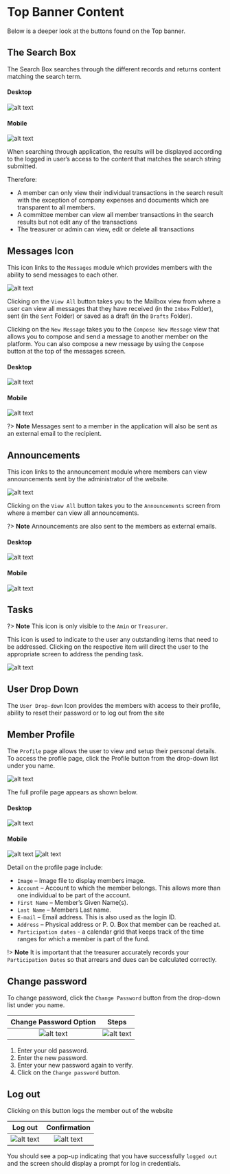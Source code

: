 # Top Banner Content
Below is a deeper look at the buttons found on the Top banner.

## The Search Box
The Search Box searches through the different records and returns content matching the search term.
<!-- tabs:start -->
#### **Desktop**
![alt text](images/3.1_Search.png "search page")

#### **Mobile**
![alt text](images/3.1_Search_Mobile.png "search page")
<!-- tabs:end -->
When searching through application, the results will be displayed according to the logged in user’s access to the content that matches the search string submitted.

Therefore:
-	A member can only view their individual transactions in the search result with the exception of company expenses and documents which are transparent to all members.
-	A committee member can view all member transactions in the search results but not edit any of the transactions
-	The treasurer or admin can view, edit or delete all transactions

## Messages Icon
This icon links to the `Messages` module which provides members with the ability to send messages to each other.

<div style="width:500px;">

![alt text](images/3.1_Message.png "messages icon")
</div>

Clicking on the `View All` button takes you to the Mailbox view from where a user can view all messages that they have received (in the `Inbox` Folder), sent (in the `Sent` Folder) or saved as a draft (in the `Drafts` Folder).

Clicking on the `New Message` takes you to the `Compose New Message` view that allows you to compose and send a message to another member on the platform. You can also compose a new message by using the `Compose` button at the top of the messages screen.

<!-- tabs:start -->
#### **Desktop**
![alt text](images/3.1.1_Message_Inbox.png "messages inbox")

#### **Mobile**
![alt text](images/3.1.1_Message_Inbox_Mobile.png "messages inbox")
<!-- tabs:end -->

?> **Note**
Messages sent to a member in the application will also be sent as an external email to the recipient.

##	Announcements
This icon links to the announcement module where members can view announcements sent by the administrator of the website.

![alt text](images/3.2_Announcement.png "announcements icon")

Clicking on the `View All` button takes you to the `Announcements` screen from where a member can view all announcements.

?> **Note** Announcements are also sent to the members as external emails.

<!-- tabs:start -->
#### **Desktop**
![alt text](images/3.2.1_Annoucement_inbox.png "announcements inbox")

#### **Mobile**
![alt text](images/3.2.1_Annoucement_inbox_Mobile.png "announcements icon")
<!-- tabs:end -->

##	Tasks
?> **Note** This icon is only visible to the `Amin` or `Treasurer`.

This icon is used to indicate to the user any outstanding items that need to be addressed. Clicking on the respective item will direct the user to the appropriate screen to address the pending task.

![alt text](images/3.2.3_Tasks.png "Tasks icon")

## User Drop Down
The `User Drop-down` Icon provides the members with access to their profile, ability to reset their password or to log out from the site

## Member Profile
The `Profile` page allows the user to view and setup their personal details. To access the profile page, click the Profile button from the drop-down list under you name.

![alt text](images/3.4_Member_Account_Profile.png "Account profile button")

The full profile page appears as shown below.
<!-- tabs:start -->
#### **Desktop**
![alt text](images/3.5_Profile_Detail.png "Account profile detail page")

#### **Mobile**
![alt text](images/3.5_Profile_Detail_Mobile_1.png "Account profile")
![alt text](images/3.5_Profile_Detail_Mobile_2.png "Account profile")

<!-- tabs:end -->
Detail on the profile page include:
- `Image` – Image file to display members image.
-	`Account` – Account to which the member belongs. This allows more than one individual to be part of the account.
-	`First Name` – Member’s Given Name(s).
-	`Last Name` – Members Last name.
-	`E-mail` – Email address. This is also used as the login ID.
-	`Address` – Physical address or P. O. Box that member can be reached at.
-	`Participation dates` -  a calendar grid that keeps track of the time ranges for which a member is part of the fund.

!> **Note** It is important that the treasurer accurately records your `Participation Dates` so that arrears and dues can be calculated correctly.

## Change password
To change password, click the `Change Password` button from the drop-down list under you name.

|  Change Password Option             | Steps |
  :-------------------------:|:-------------------------:
![alt text](images/3.4.2_Change_Password.png "change password option")|![alt text](images/3.4.3_Change_Password_dialog.png "change password dialog")

  1. Enter your old password.
  1. Enter the new password.
  1. Enter your new password again to verify.
  1. Click on the `Change password` button.


## Log out
Clicking on this button logs the member out of the website

|  Log out             | Confirmation |
  :-------------------------:|:-------------------------:
![alt text](images/3.7.1_Log_Out.png "log out option")|![alt text](images/3.7_Logged_Out.png "logged out pop up")

You should see a pop-up indicating that you have successfully `logged out` and the screen should display a prompt for log in credentials.

